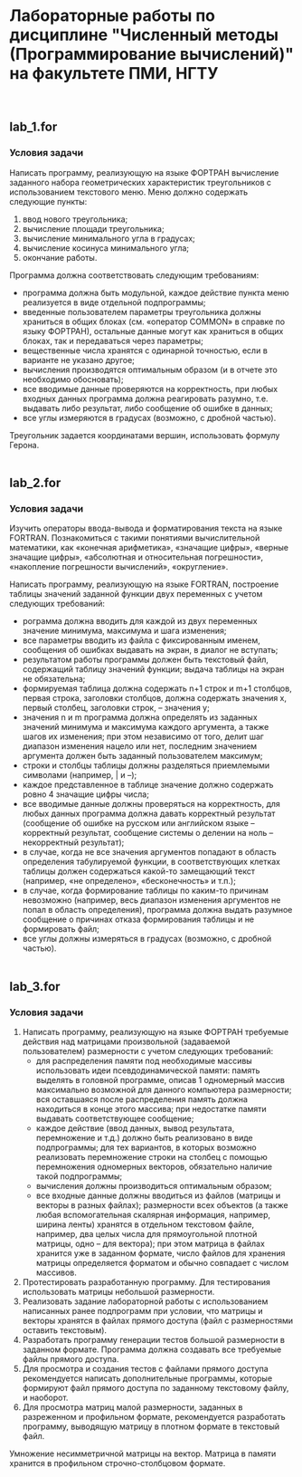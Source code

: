 # Лабораторные работы по дисциплине "Численный методы (Программирование вычислений)" на факультете ПМИ, НГТУ
&nbsp; 

## lab_1.for
### Условия задачи

Написать программу, реализующую на языке ФОРТРАН вычисление заданного набора геометрических характеристик треугольников с использованием текстового меню. Меню должно содержать следующие пункты: 
1)	ввод нового треугольника;
2)	вычисление площади треугольника;
3)	вычисление минимального угла в градусах;	
4)	вычисление косинуса минимального угла;	
5)	окончание работы.

Программа должна соответствовать следующим требованиям:  
*	программа должна быть модульной, каждое действие пункта меню реализуется в виде отдельной подпрограммы;  
*	введенные пользователем параметры треугольника должны храниться в общих блоках (см. «оператор COMMON» в справке по языку ФОРТРАН),
остальные данные могут как храниться в общих блоках, так и передаваться через параметры;  
*	вещественные числа хранятся с одинарной точностью, если в варианте не указано другое;  
*	вычисления производятся оптимальным образом (и в отчете это необходимо обосновать);  
*	все вводимые данные проверяются на корректность, при любых входных данных программа должна реагировать разумно, т.е. выдавать либо 
результат, либо сообщение об ошибке в данных;  
* все углы измеряются в градусах (возможно, с дробной частью).  

Треугольник задается координатами вершин, использовать формулу Герона.  
&nbsp; 

## lab_2.for
### Условия задачи

Изучить операторы ввода-вывода и форматирования текста на языке FORTRAN. Познакомиться с такими понятиями вычислительной математики, 
как «конечная арифметика», «значащие цифры», «верные значащие цифры», «абсолютная и относительная погрешности», «накопление погрешности 
вычислений», «округление».

Написать программу, реализующую на языке FORTRAN, построение таблицы значений заданной функции двух переменных с учетом следующих 
требований:  
* рограмма должна вводить для каждой из двух переменных значение минимума, максимума и шага изменения;  
* все параметры вводить из файла с фиксированным именем, сообщения об ошибках выдавать на экран, в диалог не вступать;  
* результатом работы программы должен быть текстовый файл, содержащий таблицу значений функции; выдача таблицы на экран не обязательна;  
* формируемая таблица должна содержать n+1 строк и m+1 столбцов, первая строка, заголовки столбцов, должна содержать значения x, первый 
столбец, заголовки строк, – значения y;   
* значения n и m программа должна определять из заданных значений минимума и максимума каждого аргумента, а также шагов их изменения;
при этом независимо от того, делит шаг диапазон изменения нацело или нет, последним значением аргумента должен быть заданный 
пользователем максимум;  
* строки и столбцы таблицы должны разделяться приемлемыми символами (например, | и –);  
* каждое представленное в таблице значение должно содержать ровно 4 значащие цифры числа;  
* все вводимые данные должны проверяться на корректность, для любых данных программа должна давать корректный результат (сообщение об 
ошибке на русском или английском языке – корректный результат, сообщение системы о делении на ноль – некорректный результат);  
* в случае, когда не все значения аргументов попадают в область определения табулируемой функции, в соответствующих клетках таблицы 
должен содержаться какой-то замещающий текст (например, «не определено», «бесконечность» и т.п.);  
* в случае, когда формирование таблицы по каким-то причинам невозможно (например, весь диапазон изменения аргументов не попал в 
область определения), программа должна выдать разумное сообщение о причинах отказа формирования таблицы и не формировать файл;   
* все углы должны измеряться в градусах (возможно, с дробной частью).  
&nbsp; 

## lab_3.for
 ### Условия задачи
 
1)	Написать программу, реализующую на языке ФОРТРАН требуемые действия над матрицами произвольной (задаваемой пользователем)
размерности с учетом следующих требований:  
       * для распределения памяти под необходимые массивы использовать идеи псевдодинамической памяти: память выделять в головной
программе, описав 1 одномерный массив максимально возможной для данного компьютера размерности; вся оставшаяся после распределения 
память должна находиться в конце этого массива; при недостатке памяти выдавать соответствующее сообщение;  
       * каждое действие (ввод данных, вывод результата, перемножение и т.д.) должно быть реализовано в виде подпрограммы; для тех 
вариантов, в которых возможно реализовать перемножение строки на столбец с помощью перемножения одномерных векторов, обязательно наличие 
такой подпрограммы;  
       * вычисления должны производиться оптимальным образом;  
       * все входные данные должны вводиться из файлов (матрицы и векторы в разных файлах); размерности всех объектов (а также любая 
вспомогательная скалярная информация, например, ширина ленты) хранятся в отдельном текстовом файле, например, два целых числа для 
прямоугольной плотной матрицы, одно – для вектора); при этом матрица в файлах хранится уже в заданном формате, число файлов для 
хранения матрицы определяется форматом и обычно совпадает с числом массивов.  
2)	Протестировать разработанную программу. Для тестирования использовать матрицы небольшой размерности.
3)	Реализовать задание лабораторной работы с использованием написанных ранее подпрограмм при условии, что матрицы и векторы хранятся в файлах прямого доступа (файл с размерностями оставить текстовым).
4)	Разработать программу генерации тестов большой размерности в заданном формате. Программа должна создавать все требуемые файлы прямого доступа.
5)	Для просмотра и создания тестов с файлами прямого доступа рекомендуется написать дополнительные программы, которые формируют файл прямого доступа по заданному текстовому файлу, и наоборот.
6)	Для просмотра матриц малой размерности, заданных в разреженном и профильном формате, рекомендуется разработать программу, выводящую матрицу в плотном формате в текстовый файл.

Умножение несимметричной матрицы на вектор. Матрица в памяти хранится в профильном строчно-столбцовом формате.
